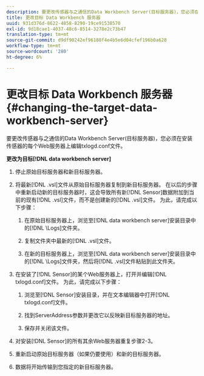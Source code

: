 ```yaml
---
description: 要更改传感器与之通信的Data Workbench Server(目标服务器)，您必须在安装传感器的每个Web服务器上编辑txlogd.conf文件。
title: 更改目标 Data Workbench 服务器
uuid: 931d376d-8622-4858-8290-19ce91538570
exl-id: 9d18cae1-4037-48c6-8514-3278e2c73b47
translation-type: tm+mt
source-git-commit: d9df90242ef96188f4e4b5e6d04cfef196b0a628
workflow-type: tm+mt
source-wordcount: '280'
ht-degree: 6%

---
```


# 更改目标 Data Workbench 服务器{#changing-the-target-data-workbench-server}

要更改传感器与之通信的Data Workbench Server(目标服务器)，您必须在安装传感器的每个Web服务器上编辑txlogd.conf文件。

**更改为目标[!DNL data workbench server]**

1. 停止原始目标服务器和新目标服务器。
1. 将最新[!DNL .vsl]文件从原始目标服务器复制到新目标服务器。 在以后的步骤中重新启动新的目标服务器时，这会导致所有新[!DNL Sensor]数据附加到当前的现有[!DNL .vsl]文件，而不是创建新的[!DNL .vsl]文件。 为此，请完成以下步骤：

   1. 在原始目标服务器上，浏览至[!DNL data workbench server]安装目录中的[!DNL \Logs]文件夹。

   1. 复制文件夹中最新的[!DNL .vsl]文件。
   1. 在新的目标服务器上，浏览至[!DNL data workbench server]安装目录中的[!DNL \Logs]文件夹，然后将[!DNL .vsl]文件粘贴到此文件夹。

1. 在安装了[!DNL Sensor]的某个Web服务器上，打开并编辑[!DNL txlogd.conf]文件。 为此，请完成以下步骤：

   1. 浏览至[!DNL Sensor]安装目录，并在文本编辑器中打开[!DNL txlogd.conf]文件。

   1. 找到ServerAddress参数并更改它以反映新目标服务器的地址。
   1. 保存并关闭该文件。

1. 对安装[!DNL Sensor]的所有其余Web服务器重复步骤2-3。
1. 重新启动原始目标服务器（如果仍要使用）和新的目标服务器。
1. 数据将开始传输到您指定的新目标服务器。
